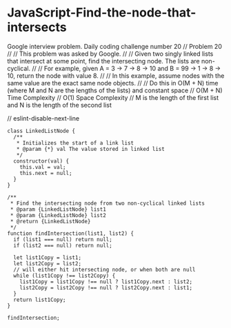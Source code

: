 # JavaScript-Find-the-node-that-intersects
Google interview problem. Daily coding challenge number 20
// Problem 20
//
// This problem was asked by Google.
//
// Given two singly linked lists that intersect at some point, find the intersecting node. The lists are non-cyclical.
//
// For example, given A = 3 -> 7 -> 8 -> 10 and B = 99 -> 1 -> 8 -> 10, return the node with value 8.
//
// In this example, assume nodes with the same value are the exact same node objects.
//
// Do this in O(M + N) time (where M and N are the lengths of the lists) and constant space
// O(M + N) Time Complexity
// O(1) Space Complexity
// M is the length of the first list and N is the length of the second list

// eslint-disable-next-line
```
class LinkedListNode {
  /**
   * Initializes the start of a link list
   * @param {*} val The value stored in linked list
   */
  constructor(val) {
    this.val = val;
    this.next = null;
  }
}

/**
 * Find the intersecting node from two non-cyclical linked lists
 * @param {LinkedListNode} list1
 * @param {LinkedListNode} list2
 * @return {LinkedListNode}
 */
function findIntersection(list1, list2) {
  if (list1 === null) return null;
  if (list2 === null) return null;

  let list1Copy = list1;
  let list2Copy = list2;
  // will either hit intersecting node, or when both are null
  while (list1Copy !== list2Copy) {
    list1Copy = list1Copy !== null ? list1Copy.next : list2;
    list2Copy = list2Copy !== null ? list2Copy.next : list1;
  }
  return list1Copy;
}

findIntersection;
```
